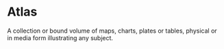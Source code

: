 # Atlas

A collection or bound volume of maps, charts, plates or tables, physical or in media form illustrating any subject.
